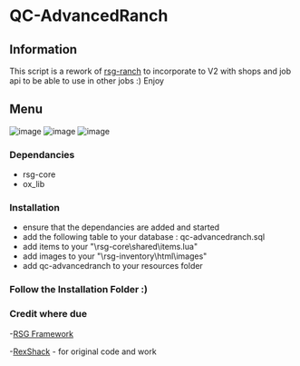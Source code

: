 # QC-AdvancedRanch

## Information

This script is a rework of [rsg-ranch](https://github.com/FreedomCore2020/rsg-ranch) to incorporate to V2 with shops and job api to be able to use in other jobs :) Enjoy

## Menu
![image](https://github.com/user-attachments/assets/30d8993c-3b18-4762-8f4a-64a0d2eba2dd)
![image](https://github.com/user-attachments/assets/d33aae40-e1ab-43d3-89a3-1268e5704503)
![image](https://github.com/user-attachments/assets/12fa7bfb-883e-4c27-97cf-f91ebb11aa8e)


### Dependancies
- rsg-core
- ox_lib

### Installation
- ensure that the dependancies are added and started
- add the following table to your database : qc-advancedranch.sql
- add items to your "\rsg-core\shared\items.lua"
- add images to your "\rsg-inventory\html\images"
- add qc-advancedranch to your resources folder

### Follow the Installation Folder :)

### Credit where due
-[RSG Framework](https://github.com/Rexshack-RedM)

-[RexShack](https://github.com/RexShack) - for original code and work 
